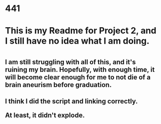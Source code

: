 # 441

<h1>This is my Readme for Project 2, and I still have no idea what I am doing.<h1>


<h2> I am still struggling with all of this, and it's ruining my brain.
Hopefully, with enough time, it will become clear enough for me to not die of a brain aneurism before graduation. <h2>

I think I did the script and linking correctly.

<b>At least, it didn't explode.</b>
